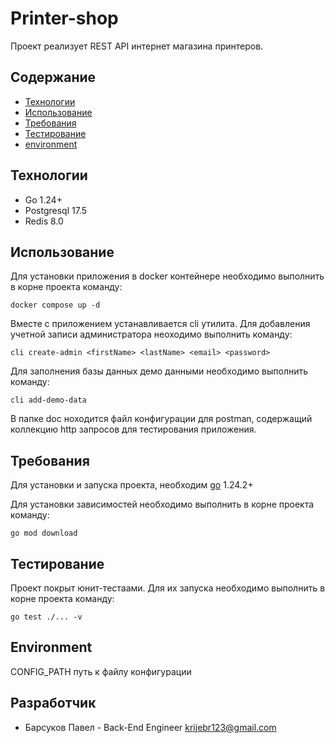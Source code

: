 
# Printer-shop

Проект реализует REST API интернет магазина принтеров.

## Содержание

* [Технологии](#Технологии)
* [Использование](#Использование)
* [Требования](#Требования)
* [Тестирование](#Тестирование)
* [environment](#Environment)

## Технологии

* Go 1.24+
* Postgresql 17.5
* Redis 8.0

## Использование

Для установки приложения в docker контейнере необходимо выполнить в корне проекта команду:

`docker compose up -d`

Вместе с приложением устанавливается cli утилита. 
Для добавления учетной записи администратора неоходимо выполнить команду:

`cli create-admin <firstName> <lastName> <email> <password>`

Для заполнения базы данных демо данными необходимо выполнить команду:

`cli add-demo-data`

В папке doc ноходится файл конфигурации для postman, содержащий коллекцию http запросов для тестирования приложения.

## Требования

Для установки и запуска проекта, необходим [go](https://go.dev/dl/) 1.24.2+

Для установки зависимостей необходимо выполнить в корне проекта команду:

`go mod download`

## Тестирование

Проект покрыт юнит-тестаами. Для их запуска необходимо выполнить в корне проекта  команду:

`go test ./... -v`

## Environment

CONFIG_PATH путь к файлу конфигурации

## Разработчик

* Барсуков Павел - Back-End Engineer krijebr123@gmail.com